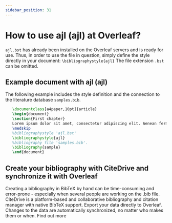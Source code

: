 ```yaml
---
sidebar_position: 31
---
```


# How to use ajl (ajl) at Overleaf?
`ajl.bst` has already been installed on the Overleaf servers and is ready for use. Thus, in order to use the file in question, simply define the style directly in your document: `\bibliographystyle{ajl}` The file extension `.bst` can be omitted.

## Example document with ajl (ajl)
The following example includes the style definition and the connection to the literature database `samples.bib`.
```tex
   \documentclass[a4paper,10pt]{article}
   \begin{document}
   \section{First chapter}
   Lorem ipsum dolor sit amet, consectetur adipiscing elit. Aenean fermentum justo massa, ut maximus mauris sodales et. Aenean vel elit a erat rhoncus pharetra.
   \medskip
   %bibliographystyle 'ajl.bst'
   \bibliographystyle{ajl}
   %bibliography file 'samples.bib'.
   \bibliography{sample}
   \end{document}
```

## Create your bibliography with CiteDrive and synchronize it with Overleaf
Creating a bibliography in BibTeX by hand can be time-consuming and error-prone - especially when several people are working on the .bib file. CiteDrive is a platform-based and collaborative bibliography and citation manager with native BibTeX support. Export your data directly to Overleaf. Changes to the data are automatically synchronized, no matter who makes them or when. Find out more